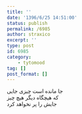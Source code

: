 ```yaml
---
title: ''
date: '1396/6/25 14:51:00'
status: publish
permalink: /6985
author: straxico
excerpt: ''
type: post
id: 6985
category:
    - tytomood
tag: []
post_format: []
---
```

جا مانده است چیزی جایی  
که هیچگاه دیگر هیچ چیز  
جایش را پر نخواهد کرد